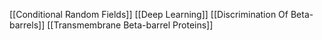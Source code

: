 [[Conditional Random Fields]]
[[Deep Learning]]
[[Discrimination Of Beta-barrels]]
[[Transmembrane Beta-barrel Proteins]]

